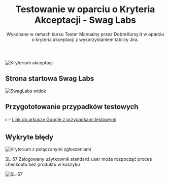 <header>

# Testowanie w oparciu o Kryteria Akceptacji - Swag Labs

Wykonane w ramach kursu Tester Manualny przez DobreKursy.it w oparciu o kryteria akceptacji z wykorzystaniem tablicy Jira.

</header

![Kryterium akceptacji](https://github.com/user-attachments/assets/6559c61c-db5e-4a65-b10e-62903109cfb5)

## Strona startowa Swag Labs

![SwagLabs widok](https://github.com/user-attachments/assets/db2c8f1e-d72f-48d7-9449-9666a9c3a390)

## Przygototowanie przypadków testowych

👉 [Link do arkuszy Google z przypadkami testowymi](https://docs.google.com/spreadsheets/d/1hZ89VBRjjuuRTHpjKIMGedfk4Y3mB1XlEDD6fGDvvlI/edit?usp=sharing)

## Wykryte błędy

![Kryterium z połączonymi zgłoszeniami](https://github.com/user-attachments/assets/965a5713-d74c-4d66-9d45-a797465e61ab)

SL-57 Zalogowany użytkownik standard_user może rozpocząć proces checkoutu bez produktu w koszyku

![SL-57](https://github.com/user-attachments/assets/23abd9f8-1c5a-41e5-b3f7-2170255a7bf3)

